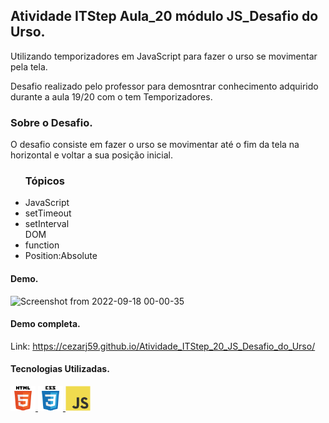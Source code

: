 <h2>Atividade ITStep Aula_20 módulo JS_Desafio do Urso.</h2>
<p>Utilizando temporizadores em JavaScript para fazer o urso se movimentar pela tela.</p>
<p>Desafio realizado pelo professor para demosntrar conhecimento adquirido durante a aula 19/20 com o tem Temporizadores.</p>

<h3>Sobre o Desafio.</h3>
<p>O desafio consiste em fazer o urso se movimentar até o fim da tela na horizontal e voltar a sua posição inicial.</p>


<ul><h3>Tópicos</h3>
<li>JavaScript</li>
<li>setTimeout</li>
<li>setInterval</li
<li>DOM</li>
<li>function</li>
<li>Position:Absolute</li>
</ul>

<h4>Demo.</h4>

![Screenshot from 2022-09-18 00-00-35](https://user-images.githubusercontent.com/78119622/190883732-8721cd4e-7b17-46dd-8e20-19c9dabd0061.png)

<h4>Demo completa.</h4>

Link: https://cezarj59.github.io/Atividade_ITStep_20_JS_Desafio_do_Urso/

<h4>Tecnologias Utilizadas.</h4>
 
<p align="left">
<a href="https://www.w3.org/html/" target="_blank" rel="noreferrer"> <img src="https://raw.githubusercontent.com/devicons/devicon/master/icons/html5/html5-original-wordmark.svg" alt="html5" width="40" height="40"/> </a> <a href="https://www.w3schools.com/css/" target="_blank" rel="noreferrer"> <img src="https://raw.githubusercontent.com/devicons/devicon/master/icons/css3/css3-original-wordmark.svg" alt="css3" width="40" height="40"/> </a><a href="https://developer.mozilla.org/en-US/docs/Web/JavaScript" target="_blank" rel="noreferrer"> <img src="https://raw.githubusercontent.com/devicons/devicon/master/icons/javascript/javascript-original.svg" alt="javascript" width="40" height="40"/> </a></p> 
